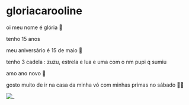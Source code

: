 # gloriacarooline

oi meu nome é glória 🦋

tenho 15 anos 

meu aniversário é 15 de maio 👯

tenho 3 cadela : zuzu, estrela e lua e uma com o nm pupi q sumiu

amo ano novo 🎊

gosto muito de ir na casa da minha vó com minhas primas no sábado 👾🛌

![_](https://media.tenor.com/GZ1dRu2tHRgAAAAd/hinata-aoi-aoi-hinata.gif)
